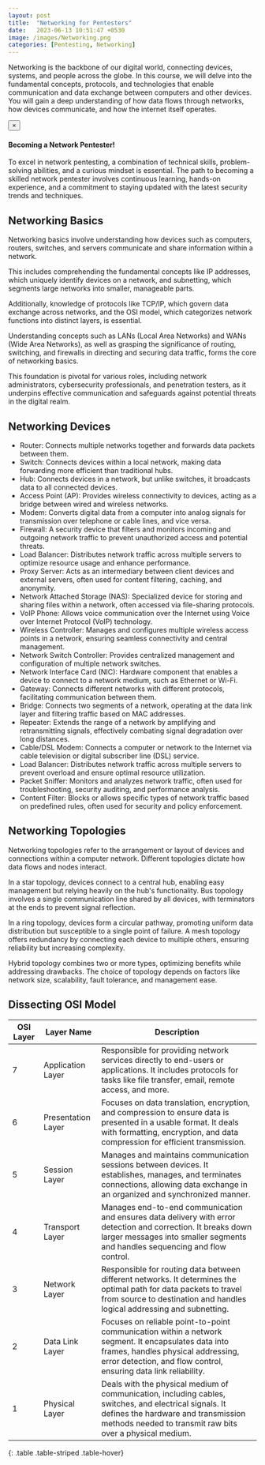 ```yaml
---
layout: post
title:  "Networking for Pentesters"
date:   2023-06-13 10:51:47 +0530
image: /images/Networking.png
categories: [Pentesting, Networking]
---
```

Networking is the backbone of our digital world, connecting devices, systems, and people across the globe. In this course, we will delve into the fundamental concepts, protocols, and technologies that enable communication and data exchange between computers and other devices. 
You will gain a deep understanding of how data flows through networks, how devices communicate, and how the internet itself operates.

<div class="alert alert-dismissible alert-success">
  <button type="button" class="close" data-dismiss="alert">&times;</button>
  <h4>Becoming a Network Pentester!</h4>
  <p>To excel in network pentesting, a combination of technical skills, problem-solving abilities, and a curious mindset is essential. The path to becoming a skilled network pentester involves continuous learning, hands-on experience, and a commitment to staying updated with the latest security trends and techniques.</p>
</div>

## Networking Basics
Networking basics involve understanding how devices such as computers, routers, switches, and servers communicate and share information within a network. 

This includes comprehending the fundamental concepts like IP addresses, which uniquely identify devices on a network, and subnetting, which segments large networks into smaller, manageable parts. 

Additionally, knowledge of protocols like TCP/IP, which govern data exchange across networks, and the OSI model, which categorizes network functions into distinct layers, is essential. 

Understanding concepts such as LANs (Local Area Networks) and WANs (Wide Area Networks), as well as grasping the significance of routing, switching, and firewalls in directing and securing data traffic, forms the core of networking basics. 

This foundation is pivotal for various roles, including network administrators, cybersecurity professionals, and penetration testers, as it underpins effective communication and safeguards against potential threats in the digital realm.

## Networking Devices
- Router: Connects multiple networks together and forwards data packets between them.
- Switch: Connects devices within a local network, making data forwarding more efficient than traditional hubs.
- Hub: Connects devices in a network, but unlike switches, it broadcasts data to all connected devices.
- Access Point (AP): Provides wireless connectivity to devices, acting as a bridge between wired and wireless networks.
- Modem: Converts digital data from a computer into analog signals for transmission over telephone or cable lines, and vice versa.
- Firewall: A security device that filters and monitors incoming and outgoing network traffic to prevent unauthorized access and potential threats.
- Load Balancer: Distributes network traffic across multiple servers to optimize resource usage and enhance performance.
- Proxy Server: Acts as an intermediary between client devices and external servers, often used for content filtering, caching, and anonymity.
- Network Attached Storage (NAS): Specialized device for storing and sharing files within a network, often accessed via file-sharing protocols.
- VoIP Phone: Allows voice communication over the Internet using Voice over Internet Protocol (VoIP) technology.
- Wireless Controller: Manages and configures multiple wireless access points in a network, ensuring seamless connectivity and central management.
- Network Switch Controller: Provides centralized management and configuration of multiple network switches.
- Network Interface Card (NIC): Hardware component that enables a device to connect to a network medium, such as Ethernet or Wi-Fi.
- Gateway: Connects different networks with different protocols, facilitating communication between them.
- Bridge: Connects two segments of a network, operating at the data link layer and filtering traffic based on MAC addresses.
- Repeater: Extends the range of a network by amplifying and retransmitting signals, effectively combating signal degradation over long distances.
- Cable/DSL Modem: Connects a computer or network to the Internet via cable television or digital subscriber line (DSL) service.
- Load Balancer: Distributes network traffic across multiple servers to prevent overload and ensure optimal resource utilization.
- Packet Sniffer: Monitors and analyzes network traffic, often used for troubleshooting, security auditing, and performance analysis.
- Content Filter: Blocks or allows specific types of network traffic based on predefined rules, often used for security and policy enforcement.

<div class="">
  <ins class="adsbygoogle"
  style="display:block; text-align:center;"
  data-ad-layout="in-article"
  data-ad-format="fluid"
  data-ad-client="ca-pub-9236847887178276"
  data-ad-slot="9402003525"></ins>
<script>
  (adsbygoogle = window.adsbygoogle || []).push({});
</script>
</div>

## Networking Topologies

Networking topologies refer to the arrangement or layout of devices and connections within a computer network. Different topologies dictate how data flows and nodes interact. 

In a star topology, devices connect to a central hub, enabling easy management but relying heavily on the hub's functionality. Bus topology involves a single communication line shared by all devices, with terminators at the ends to prevent signal reflection. 

In a ring topology, devices form a circular pathway, promoting uniform data distribution but susceptible to a single point of failure. A mesh topology offers redundancy by connecting each device to multiple others, ensuring reliability but increasing complexity. 

Hybrid topology combines two or more types, optimizing benefits while addressing drawbacks. The choice of topology depends on factors like network size, scalability, fault tolerance, and management ease.

## Dissecting OSI Model

| OSI Layer | Layer Name                  | Description                                                                                                                                                                                                                      |
|-----------|-----------------------------|----------------------------------------------------------------------------------------------------------------------------------------------------------------------------------------------------------------------------------|
| 7         | Application Layer           | Responsible for providing network services directly to end-users or applications. It includes protocols for tasks like file transfer, email, remote access, and more.                                                        |
| 6         | Presentation Layer          | Focuses on data translation, encryption, and compression to ensure data is presented in a usable format. It deals with formatting, encryption, and data compression for efficient transmission.                                |
| 5         | Session Layer               | Manages and maintains communication sessions between devices. It establishes, manages, and terminates connections, allowing data exchange in an organized and synchronized manner.                                     |
| 4         | Transport Layer             | Manages end-to-end communication and ensures data delivery with error detection and correction. It breaks down larger messages into smaller segments and handles sequencing and flow control.                                |
| 3         | Network Layer               | Responsible for routing data between different networks. It determines the optimal path for data packets to travel from source to destination and handles logical addressing and subnetting.                              |
| 2         | Data Link Layer             | Focuses on reliable point-to-point communication within a network segment. It encapsulates data into frames, handles physical addressing, error detection, and flow control, ensuring data link reliability.                 |
| 1         | Physical Layer              | Deals with the physical medium of communication, including cables, switches, and electrical signals. It defines the hardware and transmission methods needed to transmit raw bits over a physical medium.                    |
{: .table .table-striped .table-hover}